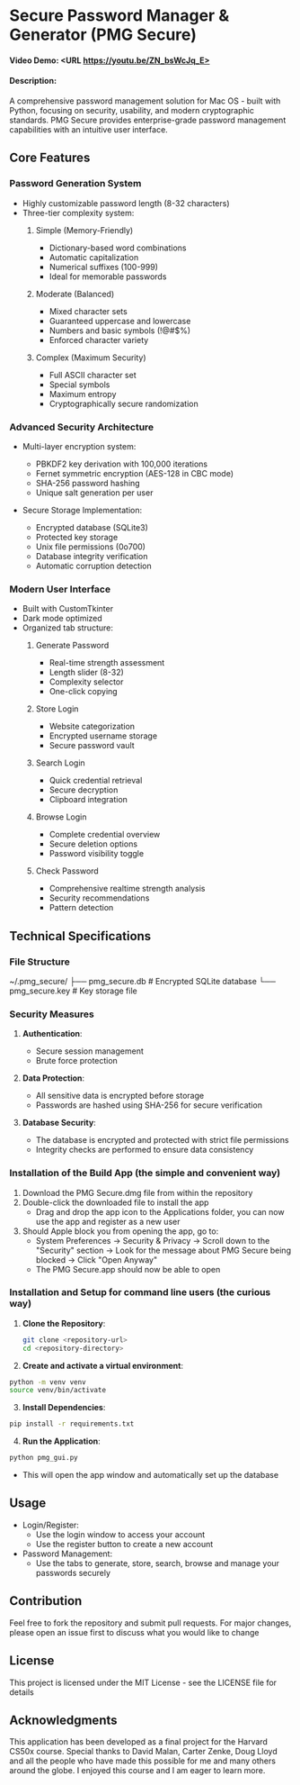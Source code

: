 # Secure Password Manager & Generator (PMG Secure)
#### Video Demo: <URL https://youtu.be/ZN_bsWcJq_E>
#### Description:
A comprehensive password management solution for Mac OS - built with Python, focusing on security, usability, and modern cryptographic standards. PMG Secure provides enterprise-grade password management capabilities with an intuitive user interface.

## Core Features

### Password Generation System
- Highly customizable password length (8-32 characters)
- Three-tier complexity system:
  1. Simple (Memory-Friendly)
     - Dictionary-based word combinations
     - Automatic capitalization
     - Numerical suffixes (100-999)
     - Ideal for memorable passwords
  
  2. Moderate (Balanced)
     - Mixed character sets
     - Guaranteed uppercase and lowercase
     - Numbers and basic symbols (!@#$%)
     - Enforced character variety
  
  3. Complex (Maximum Security)
     - Full ASCII character set
     - Special symbols
     - Maximum entropy
     - Cryptographically secure randomization

### Advanced Security Architecture
- Multi-layer encryption system:
  - PBKDF2 key derivation with 100,000 iterations
  - Fernet symmetric encryption (AES-128 in CBC mode)
  - SHA-256 password hashing
  - Unique salt generation per user
  
- Secure Storage Implementation:
  - Encrypted database (SQLite3)
  - Protected key storage
  - Unix file permissions (0o700)
  - Database integrity verification
  - Automatic corruption detection

### Modern User Interface
- Built with CustomTkinter
- Dark mode optimized
- Organized tab structure:
  1. Generate Password
     - Real-time strength assessment
     - Length slider (8-32)
     - Complexity selector
     - One-click copying
  
  2. Store Login
     - Website categorization
     - Encrypted username storage
     - Secure password vault
  
  3. Search Login
     - Quick credential retrieval
     - Secure decryption
     - Clipboard integration
  
  4. Browse Login
     - Complete credential overview
     - Secure deletion options
     - Password visibility toggle
  
  5. Check Password
     - Comprehensive realtime strength analysis
     - Security recommendations
     - Pattern detection

## Technical Specifications

### File Structure
~/.pmg_secure/ 
  ├── pmg_secure.db # Encrypted SQLite database 
  └── pmg_secure.key # Key storage file



### Security Measures
1. **Authentication**:
   - Secure session management
   - Brute force protection

2. **Data Protection**:
   - All sensitive data is encrypted before storage
   - Passwords are hashed using SHA-256 for secure verification

3. **Database Security**:
   - The database is encrypted and protected with strict file permissions
   - Integrity checks are performed to ensure data consistency

### Installation of the Build App (the simple and convenient way)
1. Download the PMG Secure.dmg file from within the repository
2. Double-click the downloaded file to install the app 
   - Drag and drop the app icon to the Applications folder, you can now use the app and register as a new user
3. Should Apple block you from opening the app, go to:
   - System Preferences -> Security & Privacy -> Scroll down to the "Security" section -> Look for the message about PMG Secure being blocked -> Click "Open Anyway"
   - The PMG Secure.app should now be able to open

### Installation and Setup for command line users (the curious way)
1. **Clone the Repository**:
   ```bash
   git clone <repository-url>
   cd <repository-directory>
   ```

2. **Create and activate a virtual environment**:
  ```bash
  python -m venv venv
  source venv/bin/activate
  ```

3. **Install Dependencies**:
  ```bash
  pip install -r requirements.txt
  ```

4. **Run the Application**:
  ```bash
  python pmg_gui.py
  ```
  - This will open the app window and automatically set up the database

## Usage
- Login/Register:
  - Use the login window to access your account
  - Use the register button to create a new account
- Password Management:
  - Use the tabs to generate, store, search, browse and manage your passwords securely

## Contribution
Feel free to fork the repository and submit pull requests. For major changes, please open an issue first to discuss what you would like to change

## License
This project is licensed under the MIT License - see the LICENSE file for details

## Acknowledgments
This application has been developed as a final project for the Harvard CS50x course. Special thanks to David Malan, Carter Zenke, Doug Lloyd and all the people who have made this possible for me and many others around the globe. I enjoyed this course and I am eager to learn more.